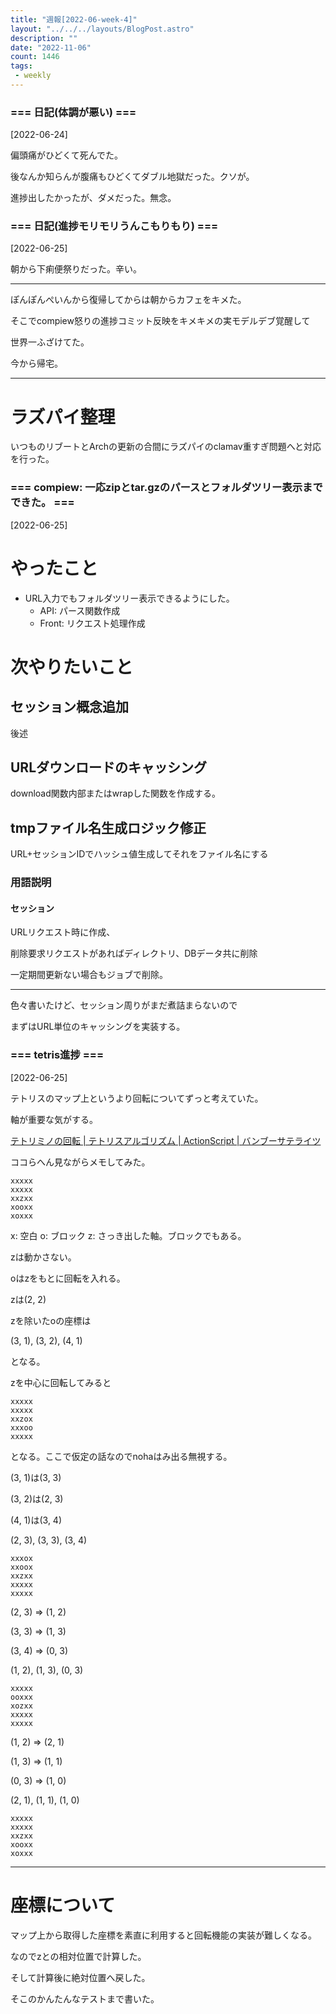 ```yaml
---
title: "週報[2022-06-week-4]"
layout: "../../../layouts/BlogPost.astro"
description: ""
date: "2022-11-06"
count: 1446
tags:
 - weekly
---
```





### === 日記(体調が悪い) ===

[2022-06-24]

偏頭痛がひどくて死んでた。

後なんか知らんが腹痛もひどくてダブル地獄だった。クソが。

進捗出したかったが、ダメだった。無念。


### === 日記(進捗モリモリうんこもりもり) ===

[2022-06-25]

朝から下痢便祭りだった。辛い。

---

ぽんぽんぺいんから復帰してからは朝からカフェをキメた。

そこでcompiew怒りの進捗コミット反映をキメキメの実モデルデブ覚醒して

世界一ふざけてた。

今から帰宅。

---

# ラズパイ整理

いつものリブートとArchの更新の合間にラズパイのclamav重すぎ問題へと対応を行った。


### === compiew: 一応zipとtar.gzのパースとフォルダツリー表示までできた。 ===

[2022-06-25]

# やったこと

* URL入力でもフォルダツリー表示できるようにした。
  + API: パース関数作成
  * Front: リクエスト処理作成

# 次やりたいこと

## セッション概念追加

後述

## URLダウンロードのキャッシング

download関数内部またはwrapした関数を作成する。

## tmpファイル名生成ロジック修正

URL+セッションIDでハッシュ値生成してそれをファイル名にする

### 用語説明

#### セッション

URLリクエスト時に作成、

削除要求リクエストがあればディレクトリ、DBデータ共に削除

一定期間更新ない場合もジョブで削除。

---

色々書いたけど、セッション周りがまだ煮詰まらないので

まずはURL単位のキャッシングを実装する。


### === tetris進捗 ===

[2022-06-25]

テトリスのマップ上というより回転についてずっと考えていた。


軸が重要な気がする。

[テトリミノの回転 | テトリスアルゴリズム | ActionScript | バンブーサテライツ](http://www.bamboo-satellites.com/as/tetris/tetris04.html)

ココらへん見ながらメモしてみた。

```
xxxxx
xxxxx
xxzxx
xooxx
xoxxx
```

x: 空白
o: ブロック
z: さっき出した軸。ブロックでもある。

zは動かさない。

oはzをもとに回転を入れる。

zは(2, 2)

zを除いたoの座標は

(3, 1), (3, 2), (4, 1)

となる。

zを中心に回転してみると

```
xxxxx
xxxxx
xxzox
xxxoo
xxxxx
```

となる。ここで仮定の話なのでnohaはみ出る無視する。

(3, 1)は(3, 3)

(3, 2)は(2, 3)

(4, 1)は(3, 4)

(2, 3), (3, 3), (3, 4)

```
xxxox
xxoox
xxzxx
xxxxx
xxxxx
```

(2, 3) => (1, 2)

(3, 3) => (1, 3)

(3, 4) => (0, 3)

(1, 2), (1, 3), (0, 3)

```
xxxxx
ooxxx
xozxx
xxxxx
xxxxx

```

(1, 2) => (2, 1)

(1, 3) => (1, 1)

(0, 3) => (1, 0)

(2, 1), (1, 1), (1, 0)

```
xxxxx
xxxxx
xxzxx
xooxx
xoxxx
```

---

# 座標について

マップ上から取得した座標を素直に利用すると回転機能の実装が難しくなる。

なのでzとの相対位置で計算した。

そして計算後に絶対位置へ戻した。

そこのかんたんなテストまで書いた。
